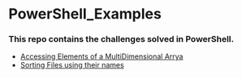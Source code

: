 # PowerShell_Examples

### This repo contains the challenges solved in PowerShell.
 - [Accessing Elements of a MultiDimensional Arrya](MultiDimensionalArray.ps1)
 - [Sorting Files using their names](SortingFilesUsingFileNames.ps1)

